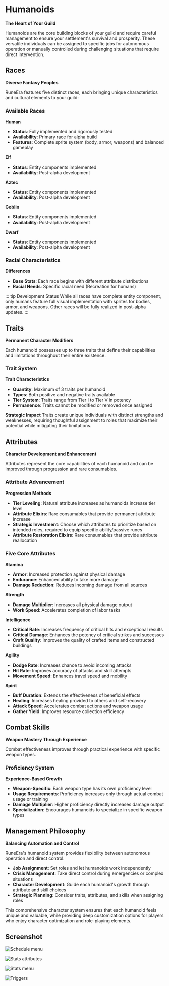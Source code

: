# Humanoids

**The Heart of Your Guild**

Humanoids are the core building blocks of your guild and require careful management to ensure your settlement's survival and prosperity. 
These versatile individuals can be assigned to specific jobs for autonomous operation or manually controlled during challenging situations that require direct intervention.

## Races

**Diverse Fantasy Peoples**

RuneEra features five distinct races, each bringing unique characteristics and cultural elements to your guild:

### Available Races

**Human**
- **Status**: Fully implemented and rigorously tested
- **Availability**: Primary race for alpha build
- **Features**: Complete sprite system (body, armor, weapons) and balanced gameplay

**Elf**
- **Status**: Entity components implemented
- **Availability**: Post-alpha development

**Aztec**
- **Status**: Entity components implemented
- **Availability**: Post-alpha development

**Goblin**
- **Status**: Entity components implemented
- **Availability**: Post-alpha development

**Dwarf**
- **Status**: Entity components implemented
- **Availability**: Post-alpha development

### Racial Characteristics

**Differences**
- **Base Stats**: Each race begins with different attribute distributions
- **Racial Needs**: Specific racial need (Recreation for humans)

::: tip Development Status
While all races have complete entity component, only humans feature full visual implementation with sprites for bodies, armor, and weapons. 
Other races will be fully realized in post-alpha updates.
:::

## Traits

**Permanent Character Modifiers**

Each humanoid possesses up to three traits that define their capabilities and limitations throughout their entire existence.

### Trait System

**Trait Characteristics**
- **Quantity**: Maximum of 3 traits per humanoid
- **Types**: Both positive and negative traits available
- **Tier System**: Traits range from Tier I to Tier V in potency
- **Permanence**: Traits cannot be modified or removed once assigned

**Strategic Impact**
Traits create unique individuals with distinct strengths and weaknesses, requiring thoughtful assignment to roles that maximize their potential while mitigating their limitations.

## Attributes

**Character Development and Enhancement**

Attributes represent the core capabilities of each humanoid and can be improved through progression and rare consumables.

### Attribute Advancement

**Progression Methods**
- **Tier Leveling**: Natural attribute increases as humanoids increase tier level
- **Attribute Elixirs**: Rare consumables that provide permanent attribute increase
- **Strategic Investment**: Choose which attributes to prioritize based on intended roles, required to equip specific ability/passive runes
- **Attribute Restoration Elixirs**: Rare consumables that provide attribute reallocation

### Five Core Attributes

**Stamina**
- **Armor**: Increased protection against physical damage
- **Endurance**: Enhanced ability to take more damage
- **Damage Reduction**: Reduces incoming damage from all sources

**Strength**
- **Damage Multiplier**: Increases all physical damage output
- **Work Speed**: Accelerates completion of labor tasks

**Intelligence**
- **Critical Rate**: Increases frequency of critical hits and exceptional results
- **Critical Damage**: Enhances the potency of critical strikes and successes
- **Craft Quality**: Improves the quality of crafted items and constructed buildings

**Agility**
- **Dodge Rate**: Increases chance to avoid incoming attacks
- **Hit Rate**: Improves accuracy of attacks and skill attempts
- **Movement Speed**: Enhances travel speed and mobility

**Spirit**
- **Buff Duration**: Extends the effectiveness of beneficial effects
- **Healing**: Increases healing provided to others and self-recovery
- **Attack Speed**: Accelerates combat actions and weapon usage
- **Gather Yield**: Improves resource collection efficiency

## Combat Skills

**Weapon Mastery Through Experience**

Combat effectiveness improves through practical experience with specific weapon types.

### Proficiency System

**Experience-Based Growth**
- **Weapon-Specific**: Each weapon type has its own proficiency level
- **Usage Requirements**: Proficiency increases only through actual combat usage or training
- **Damage Multiplier**: Higher proficiency directly increases damage output
- **Specialization**: Encourages humanoids to specialize in specific weapon types

## Management Philosophy

**Balancing Automation and Control**

RuneEra's humanoid system provides flexibility between autonomous operation and direct control:

- **Job Assignment**: Set roles and let humanoids work independently
- **Crisis Management**: Take direct control during emergencies or complex situations
- **Character Development**: Guide each humanoid's growth through attribute and skill choices
- **Strategic Planning**: Consider traits, attributes, and skills when assigning roles

This comprehensive character system ensures that each humanoid feels unique and valuable, 
while providing deep customization options for players who enjoy character optimization and role-playing elements.


## Screenshot

![Schedule menu](/resources/menus/schedule.jpg)

![Stats attributes](/resources/menus/stats_attributes.jpg)

![Stats menu](/resources/menus/stats_activity.jpg)

![Triggers](/resources/menus/triggers.jpg)
